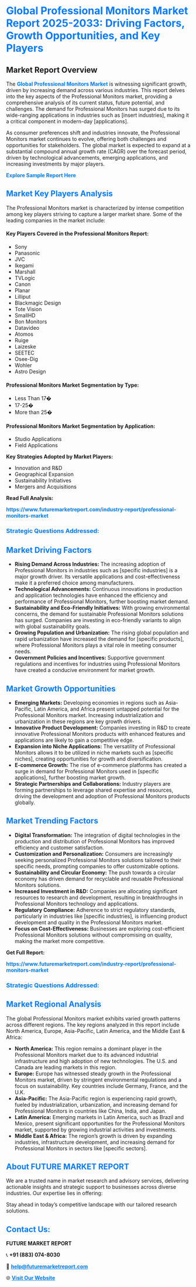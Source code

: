 <h1 style="color: #007BFF;">Global Professional Monitors Market Report 2025-2033: Driving Factors, Growth Opportunities, and Key Players</h1>

<section id="overview">
<h2>Market Report Overview</h2>
<p>The <a href="https://www.futuremarketreport.com/industry-report/professional-monitors-market" style="color: #007BFF; text-decoration: none;"><strong>Global Professional Monitors Market</strong></a> is witnessing significant growth, driven by increasing demand across various industries. This report delves into the key aspects of the Professional Monitors market, providing a comprehensive analysis of its current status, future potential, and challenges. The demand for Professional Monitors has surged due to its wide-ranging applications in industries such as [insert industries], making it a critical component in modern-day [applications].</p>
<p>As consumer preferences shift and industries innovate, the Professional Monitors market continues to evolve, offering both challenges and opportunities for stakeholders. The global market is expected to expand at a substantial compound annual growth rate (CAGR) over the forecast period, driven by technological advancements, emerging applications, and increasing investments by major players.</p>
</section>

<section id="overview">
<p><a href="https://www.futuremarketreport.com/request-sample/reportId=28892" style="color: #007BFF; text-decoration: none;"><strong>Explore Sample Report Here</strong></a></p>
</section>

<section id="key-players">
<h2 style="color: #007BFF;">Market Key Players Analysis</h2>
<p>The Professional Monitors market is characterized by intense competition among key players striving to capture a larger market share. Some of the leading companies in the market include:</p>
<h4>Key Players Covered in the Professional Monitors Report:</h4>
<ul><li>Sony</li><li>Panasonic</li><li>JVC</li><li>Ikegami</li><li>Marshall</li><li>TVLogic</li><li>Canon</li><li>Planar</li><li>Lilliput</li><li>Blackmagic Design</li><li>Tote Vision</li><li>SmallHD</li><li>Bon Monitors</li><li>Datavideo</li><li>Atomos</li><li>Ruige</li><li>Laizeske</li><li>SEETEC</li><li>Osee-Dig</li><li>Wohler</li><li>Astro Design</li></ul>
<h4>Professional Monitors Market Segmentation by Type:</h4>
<ul><li>Less Than 17�</li><li>17-25�</li><li>More than 25�</li></ul>

<h4>Professional Monitors Market Segmentation by Application:</h4>
<ul><li>Studio Applications</li><li>Field Applications</li></ul>
<p><strong>Key Strategies Adopted by Market Players:</strong></p>
<ul>
<li>Innovation and R&D</li>
<li>Geographical Expansion</li>
<li>Sustainability Initiatives</li>
<li>Mergers and Acquisitions</li>
</ul>
</section>

<section>
<p><strong>Read Full Analysis: </strong></p><a href="https://www.futuremarketreport.com/industry-report/professional-monitors-market" style="color: #007BFF; text-decoration: none;"><strong>https://www.futuremarketreport.com/industry-report/professional-monitors-market</strong></a>
<h3 style="color: #007BFF;">Strategic Questions Addressed:</h3>
</section>

<section id="driving-factors">
<h2 style="color: #007BFF;">Market Driving Factors</h2>
<ul>
<li><strong>Rising Demand Across Industries:</strong> The increasing adoption of Professional Monitors in industries such as [specific industries] is a major growth driver. Its versatile applications and cost-effectiveness make it a preferred choice among manufacturers.</li>
<li><strong>Technological Advancements:</strong> Continuous innovations in production and application technologies have enhanced the efficiency and performance of Professional Monitors, further boosting market demand.</li>
<li><strong>Sustainability and Eco-Friendly Initiatives:</strong> With growing environmental concerns, the demand for sustainable Professional Monitors solutions has surged. Companies are investing in eco-friendly variants to align with global sustainability goals.</li>
<li><strong>Growing Population and Urbanization:</strong> The rising global population and rapid urbanization have increased the demand for [specific products], where Professional Monitors plays a vital role in meeting consumer needs.</li>
<li><strong>Government Policies and Incentives:</strong> Supportive government regulations and incentives for industries using Professional Monitors have created a conducive environment for market growth.</li>
</ul>
</section>

<section id="growth-opportunities">
<h2 style="color: #007BFF;">Market Growth Opportunities</h2>
<ul>
<li><strong>Emerging Markets:</strong> Developing economies in regions such as Asia-Pacific, Latin America, and Africa present untapped potential for the Professional Monitors market. Increasing industrialization and urbanization in these regions are key growth drivers.</li>
<li><strong>Innovative Product Development:</strong> Companies investing in R&D to create innovative Professional Monitors products with enhanced features and applications are likely to gain a competitive edge.</li>
<li><strong>Expansion into Niche Applications:</strong> The versatility of Professional Monitors allows it to be utilized in niche markets such as [specific niches], creating opportunities for growth and diversification.</li>
<li><strong>E-commerce Growth:</strong> The rise of e-commerce platforms has created a surge in demand for Professional Monitors used in [specific applications], further boosting market growth.</li>
<li><strong>Strategic Partnerships and Collaborations:</strong> Industry players are forming partnerships to leverage shared expertise and resources, driving the development and adoption of Professional Monitors products globally.</li>
</ul>
</section>

<section id="trending-factors">
<h2 style="color: #007BFF;">Market Trending Factors</h2>
<ul>
<li><strong>Digital Transformation:</strong> The integration of digital technologies in the production and distribution of Professional Monitors has improved efficiency and customer satisfaction.</li>
<li><strong>Customization and Personalization:</strong> Consumers are increasingly seeking personalized Professional Monitors solutions tailored to their specific needs, prompting companies to offer customizable options.</li>
<li><strong>Sustainability and Circular Economy:</strong> The push towards a circular economy has driven demand for recyclable and reusable Professional Monitors solutions.</li>
<li><strong>Increased Investment in R&D:</strong> Companies are allocating significant resources to research and development, resulting in breakthroughs in Professional Monitors technology and applications.</li>
<li><strong>Regulatory Compliance:</strong> Adherence to strict regulatory standards, particularly in industries like [specific industries], is influencing product development and quality in the Professional Monitors market.</li>
<li><strong>Focus on Cost-Effectiveness:</strong> Businesses are exploring cost-efficient Professional Monitors solutions without compromising on quality, making the market more competitive.</li>
</ul>
</section>

<section>
<p><strong>Get Full Report: </strong></p><a href="https://www.futuremarketreport.com/industry-report/professional-monitors-market" style="color: #007BFF; text-decoration: none;"><strong>https://www.futuremarketreport.com/industry-report/professional-monitors-market</strong></a>
<h3 style="color: #007BFF;">Strategic Questions Addressed:</h3>
</section>


<section id="regional-analysis">
<h2 style="color: #007BFF;">Market Regional Analysis</h2>
<p>The global Professional Monitors market exhibits varied growth patterns across different regions. The key regions analyzed in this report include North America, Europe, Asia-Pacific, Latin America, and the Middle East & Africa:</p>
<ul>
<li><strong>North America:</strong> This region remains a dominant player in the Professional Monitors market due to its advanced industrial infrastructure and high adoption of new technologies. The U.S. and Canada are leading markets in this region.</li>
<li><strong>Europe:</strong> Europe has witnessed steady growth in the Professional Monitors market, driven by stringent environmental regulations and a focus on sustainability. Key countries include Germany, France, and the U.K.</li>
<li><strong>Asia-Pacific:</strong> The Asia-Pacific region is experiencing rapid growth, fueled by industrialization, urbanization, and increasing demand for Professional Monitors in countries like China, India, and Japan.</li>
<li><strong>Latin America:</strong> Emerging markets in Latin America, such as Brazil and Mexico, present significant opportunities for the Professional Monitors market, supported by growing industrial activities and investments.</li>
<li><strong>Middle East & Africa:</strong> The region’s growth is driven by expanding industries, infrastructure development, and increasing demand for Professional Monitors in sectors like [specific sectors].</li>
</ul>
</section>

<footer>
<h2 style="color: #007BFF;">About FUTURE MARKET REPORT</h2>
<p>We are a trusted name in market research and advisory services, delivering actionable insights and strategic support to businesses across diverse industries. Our expertise lies in offering:</p>

<p>Stay ahead in today’s competitive landscape with our tailored research solutions.</p>

<h2 style="color: #007BFF;">Contact Us:</h2>
<p><strong>FUTURE MARKET REPORT</strong></p>
<p>📞 <strong>+91 (883) 074-8030</strong></p>
<p>📧 <strong><a href="mailto:help@futuremarketreport.com" style="color: #007BFF;">help@futuremarketreport.com</a></strong></p>
<p>🌐 <strong><a href="https://www.futuremarketreport.com/" style="color: #007BFF;">Visit Our Website</a></strong></p>
</footer>